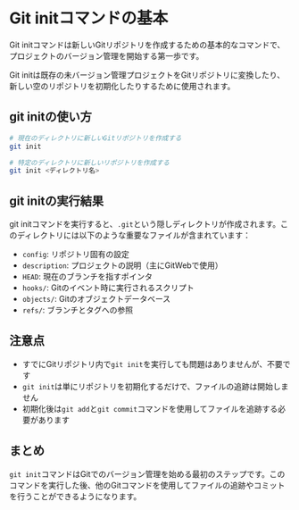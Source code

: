 # Git initコマンドの基本

Git initコマンドは新しいGitリポジトリを作成するための基本的なコマンドで、プロジェクトのバージョン管理を開始する第一歩です。

Git initは既存の未バージョン管理プロジェクトをGitリポジトリに変換したり、新しい空のリポジトリを初期化したりするために使用されます。

## git initの使い方

```bash
# 現在のディレクトリに新しいGitリポジトリを作成する
git init

# 特定のディレクトリに新しいリポジトリを作成する
git init <ディレクトリ名>
```

## git initの実行結果

git initコマンドを実行すると、`.git`という隠しディレクトリが作成されます。このディレクトリには以下のような重要なファイルが含まれています：

- `config`: リポジトリ固有の設定
- `description`: プロジェクトの説明（主にGitWebで使用）
- `HEAD`: 現在のブランチを指すポインタ
- `hooks/`: Gitのイベント時に実行されるスクリプト
- `objects/`: Gitのオブジェクトデータベース
- `refs/`: ブランチとタグへの参照

## 注意点

- すでにGitリポジトリ内で`git init`を実行しても問題はありませんが、不要です
- `git init`は単にリポジトリを初期化するだけで、ファイルの追跡は開始しません
- 初期化後は`git add`と`git commit`コマンドを使用してファイルを追跡する必要があります

## まとめ

`git init`コマンドはGitでのバージョン管理を始める最初のステップです。このコマンドを実行した後、他のGitコマンドを使用してファイルの追跡やコミットを行うことができるようになります。
